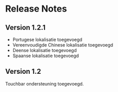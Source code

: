 # Release Notes

## Version 1.2.1

* Portugese lokalisatie toegevoegd
* Vereenvoudigde Chinese lokalisatie toegevoegd
* Deense lokalisatie toegevoegd
* Spaanse lokalisatie toegevoegd


## Version 1.2

Touchbar ondersteuning toegevoegd.
